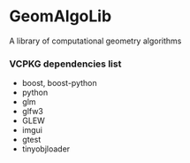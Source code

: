 # GeomAlgoLib
A library of computational geometry algorithms

### VCPKG dependencies list

* boost, boost-python
* python
* glm
* glfw3
* GLEW
* imgui
* gtest
* tinyobjloader